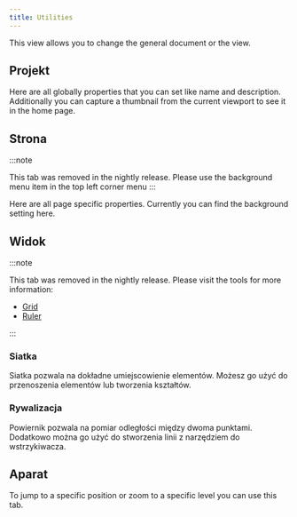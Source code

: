 ```yaml
---
title: Utilities
---
```


This view allows you to change the general document or the view.

## Projekt

Here are all globally properties that you can set like name and description.
Additionally you can capture a thumbnail from the current viewport to see it in the home page.

## Strona

:::note

This tab was removed in the nightly release.
Please use the background menu item in the top left corner menu
:::

Here are all page specific properties. Currently you can find the background setting here.

## Widok

:::note

This tab was removed in the nightly release.
Please visit the tools for more information:

- [Grid](/docs/v2/tools/grid)
- [Ruler](/docs/v2/tools/ruler)

:::

### Siatka

Siatka pozwala na dokładne umiejscowienie elementów. Możesz go użyć do przenoszenia elementów lub tworzenia kształtów.

### Rywalizacja

Powiernik pozwala na pomiar odległości między dwoma punktami. Dodatkowo można go użyć do stworzenia linii z narzędziem do wstrzykiwacza.

## Aparat

To jump to a specific position or zoom to a specific level you can use this tab.
